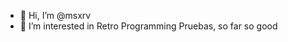 - 👋 Hi, I’m @msxrv
- 👀 I’m interested in Retro Programming
Pruebas, so far so good

<!---
msxrv/msxrv is a ✨ special ✨ repository because its `README.md` (this file) appears on your GitHub profile.
You can click the Preview link to take a look at your changes.
--->
